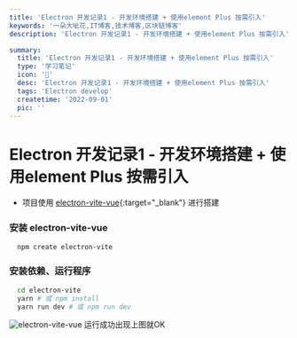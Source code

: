```yaml
---
title: 'Electron 开发记录1 - 开发环境搭建 + 使用element Plus 按需引入'
keywords: '一朵大呲花,IT博客,技术博客,区块链博客'
description: 'Electron 开发记录1 - 开发环境搭建 + 使用element Plus 按需引入'

summary:
  title: 'Electron 开发记录1 - 开发环境搭建 + 使用element Plus 按需引入'
  type: '学习笔记'
  icon: '🥝'
  desc: 'Electron 开发记录1 - 开发环境搭建 + 使用element Plus 按需引入'
  tags: 'Electron develop'
  createtime: '2022-09-01'
  pic: ''
---
```

#  Electron 开发记录1 - 开发环境搭建 + 使用element Plus 按需引入
  - 项目使用 [electron-vite-vue](https://github.com/electron-vite/electron-vite-vue){:target="_blank"} 进行搭建

### 安装 electron-vite-vue
``` BASH
  npm create electron-vite
```
### 安装依赖、运行程序
``` BASH
  cd electron-vite
  yarn # 或 npm install
  yarn run dev # 或 npm run dev
```
![electron-vite-vue](/img/works/electron-vue-vite.jpg)
运行成功出现上图就OK